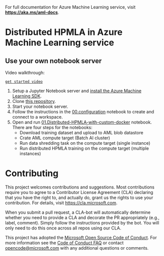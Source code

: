 For full documentation for Azure Machine Learning service, visit **https://aka.ms/aml-docs**.
# Distributed HPMLA in Azure Machine Learning service

## **Use your own notebook server**

Video walkthrough:

[`get started video`](https://youtu.be/VIsXeTuW3FU)

1. Setup a Jupyter Notebook server and [install the Azure Machine Learning SDK](https://docs.microsoft.com/en-us/azure/machine-learning/service/quickstart-create-workspace-with-python).
2. Clone [this repository](https://github.com/lliimsft/Distributed-HPMLA/).
3. Start your notebook server.
4. Follow the instructions in the [00.configuration](00.configuration.ipynb) notebook to create and connect to a workspace.
5. Open and run [01.Distributed-HPMLA-with-custom-docker](01.Distributed-HPMLA-with-custom-docker.ipynb) notebook. There are four steps for the notebooks:
    - Download training dataset and upload to AML blob datastore
    - Crate AML compute target (Batch AI cluster)
    - Run data shredding task on the compute target (single instance)
    - Run distributed HPMLA training on the compute target (multiple instances)
    
# Contributing

This project welcomes contributions and suggestions.  Most contributions require you to agree to a
Contributor License Agreement (CLA) declaring that you have the right to, and actually do, grant us
the rights to use your contribution. For details, visit https://cla.microsoft.com.

When you submit a pull request, a CLA-bot will automatically determine whether you need to provide
a CLA and decorate the PR appropriately (e.g., label, comment). Simply follow the instructions
provided by the bot. You will only need to do this once across all repos using our CLA.

This project has adopted the [Microsoft Open Source Code of Conduct](https://opensource.microsoft.com/codeofconduct/).
For more information see the [Code of Conduct FAQ](https://opensource.microsoft.com/codeofconduct/faq/) or
contact [opencode@microsoft.com](mailto:opencode@microsoft.com) with any additional questions or comments.
